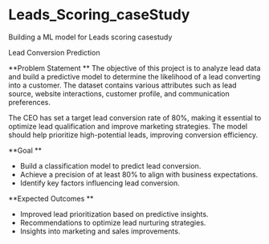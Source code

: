 # Leads_Scoring_caseStudy
Building a ML model for Leads scoring casestudy

Lead Conversion Prediction  

**Problem Statement  **
The objective of this project is to analyze lead data and build a predictive model to determine the likelihood of a lead converting into a customer. The dataset contains various attributes such as lead source, website interactions, customer profile, and communication preferences.  

The CEO has set a target lead conversion rate of 80%, making it essential to optimize lead qualification and improve marketing strategies. The model should help prioritize high-potential leads, improving conversion efficiency.  


**Goal  **
- Build a classification model to predict lead conversion.  
- Achieve a precision of at least 80% to align with business expectations.  
- Identify key factors influencing lead conversion.  

**Expected Outcomes  **
- Improved lead prioritization based on predictive insights.  
- Recommendations to optimize lead nurturing strategies.  
- Insights into marketing and sales improvements.
